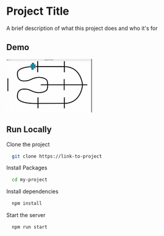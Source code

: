 
# Project Title

A brief description of what this project does and who it's for


## Demo

<img src="simulator.gif">


## Run Locally

Clone the project

```bash
  git clone https://link-to-project
```

Install Packages

```bash
  cd my-project
```

Install dependencies

```bash
  npm install
```

Start the server

```bash
  npm run start
```

